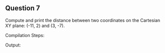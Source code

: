 ## Question 7

Compute and print the distance between two coordinates on the Cartesian XY plane: (-11, 2) and (3, -7).

Compilation Steps:  

Output:
